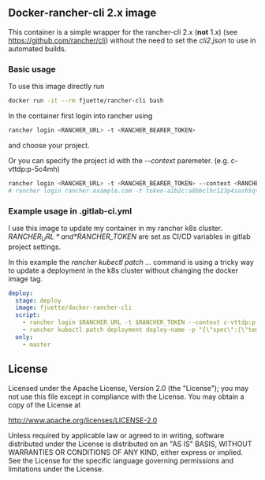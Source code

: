 ## Docker-rancher-cli 2.x image

This container is a simple wrapper for the rancher-cli 2.x (**not** 1.x) (see https://github.com/rancher/cli) 
without the need to set the *cli2.json* to use in automated builds. 

### Basic usage

To use this image directly run
```bash
docker run -it --rm fjuette/rancher-cli bash
```

In the container first login into rancher using
```bash
rancher login <RANCHER_URL> -t <RANCHER_BEARER_TOKEN>
```
and choose your project.

Or you can specify the project id with the *--context* paremeter. (e.g. c-vttdp:p-5c4mh)
```bash
rancher login <RANCHER_URL> -t <RANCHER_BEARER_TOKEN> --context <RANCHER_CONTEXT>
# rancher login rancher.example.com -t token-a1b2c:a8bbclhc123p4sash5qtavxrx76bjp7srwk99b7ph8q132cbt5rjc8 --context c-vttdp:p-1a2bc
```

### Example usage in .gitlab-ci.yml

I use this image to update my container in my rancher k8s cluster.
*$RANCHER_URL* and *$RANCHER_TOKEN* are set as CI/CD variables in gitlab project settings.

In this example the *rancher kubectl patch ...* command is using a tricky way to update a deployment in the k8s cluster without changing the docker image tag.

```yaml
deploy:
  stage: deploy
  image: fjuette/docker-rancher-cli
  script:
    - rancher login $RANCHER_URL -t $RANCHER_TOKEN --context c-vttdp:p-1a2bc
    - rancher kubectl patch deployment deploy-name -p "{\"spec\":{\"template\":{\"metadata\":{\"labels\":{\"date\":\"`date +'%s'`\"}}}}}"
  only:
    - master
```

## License 

Licensed under the Apache License, Version 2.0 (the "License"); you may not use this file except in compliance with the License. You may obtain a copy of the License at

http://www.apache.org/licenses/LICENSE-2.0

Unless required by applicable law or agreed to in writing, software distributed under the License is distributed on an "AS IS" BASIS, WITHOUT WARRANTIES OR CONDITIONS OF ANY KIND, either express or implied. See the License for the specific language governing permissions and limitations under the License.